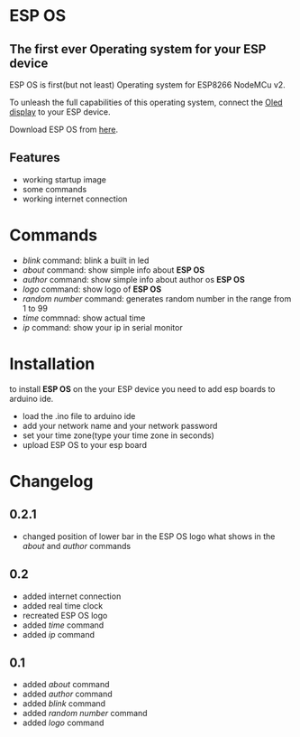 # ESP OS
## The first ever Operating system for your ESP device

ESP OS is first(but not least) Operating system for ESP8266 NodeMCu v2.

To unleash the full capabilities of this operating system, connect the [Oled display](https://abc-rc.pl/pl/products/wyswietlacz-oled-0-96-128x64-na-i2c-ssd1306-bialy-12052.html) to your ESP device.

Download ESP OS from [here](https://github.com/KrajaniXPolska1/ESP_OS/releases).

## Features

- working startup image
- some commands
- working internet connection

  
# Commands
- _blink_ command: blink a built in led
- _about_ command: show simple info about **ESP OS**
- _author_ command: show simple info about author os **ESP OS**
- _logo_ command: show logo of **ESP OS**
- _random number_ command: generates random number in the range from 1 to 99
- _time_ commnad: show actual time
- _ip_ command: show your ip in serial monitor 

# Installation
to install **ESP OS** on the your ESP device you need to add esp boards to arduino ide.

- load the .ino file to arduino ide
- add your network name and your network password
- set your time zone(type your time zone in seconds)
- upload ESP OS to your esp board

# Changelog 

## 0.2.1
- changed position of lower bar in the ESP OS logo what shows in the _about_ and _author_ commands

## 0.2
- added internet connection
- added real time clock
- recreated ESP OS logo
- added _time_ command
- added _ip_ command

## 0.1
- added _about_ command
- added _author_ command
- added _blink_ command
- added _random number_ command
- added _logo_ command
